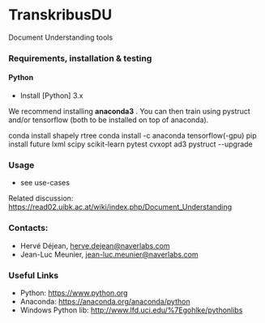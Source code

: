 # TranskribusDU
Document Understanding tools

### Requirements, installation & testing

#### Python

* Install [Python] 3.x 

We recommend installing __anaconda3__ . You can then train using pystruct and/or tensorflow (both to be installed on top of anaconda).

conda install shapely rtree
conda install -c anaconda tensorflow(-gpu)
pip install future lxml scipy scikit-learn pytest cvxopt ad3 pystruct --upgrade

### Usage
 * see use-cases

Related discussion: <https://read02.uibk.ac.at/wiki/index.php/Document_Understanding>

### Contacts:
 * Hervé Déjean, herve.dejean@naverlabs.com
 * Jean-Luc Meunier, jean-luc.meunier@naverlabs.com

### Useful Links
* Python: <https://www.python.org>
* Anaconda: https://anaconda.org/anaconda/python
* Windows Python lib: <http://www.lfd.uci.edu/%7Egohlke/pythonlibs>
